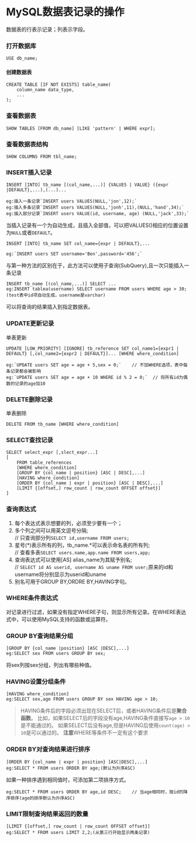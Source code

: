 MySQL数据表记录的操作
===============
数据表的行表示记录；列表示字段。

### 打开数据库
`USE db_name;`

#### 创建数据表

    CREATE TABLE [IF NOT EXISTS] table_name(
        column_name data_type,
        ...
    );

### 查看数据表

    SHOW TABLES [FROM db_name] [LIKE 'pattern' | WHERE expr];

### 查看数据表结构

    SHOW COLUMNS FROM tbl_name;

### INSERT插入记录

    INSERT [INTO] tb_name [(col_name,...)] {VALUES | VALUE} ({expr |DEFAULT},...),(...)...

    eg:插入一条记录`INSERT users VALUES(NULL,'jon',12);`
    eg:插入多条记录`INSERT users VALUES(NULL,'jonh',11),(NULL,'hand',34);`
    eg:插入部分记录`INSERT users VALUE(id, username, age) (NULL,'jack',33);`

当插入记录有一个为自动生成，且插入全部值，可以把VALUES()相应的位置设置为`NULL`或者`DEFAULT`。

    INSERT [INTO] tb_name SET col_name={expr | DEFAULT},...

    eg:`INSERT users SET username='Ben',password='456';`
    
与第一种方法的区别在于，此方法可以使用子查询(SubQuery),且一次只能插入一条记录

    INSERT tb_name [(col_name,...)] SELECT ...
    eg:INSERT tablea(username) SELECT username FROM users WHERE age > 30;(test表中id项自动生成，username是varchar)

可以将查询的结果插入到指定数据表。


### UPDATE更新记录
单表更新

    UPDATE [LOW_PRIORITY] [IGNORE] tb_reference SET col_name1={expr1 | DEFAULT} [,col_name2={expr2 | DEFAULT}]... [WHERE where_condition]

    eg:`UPDATE users SET age = age + 5,sex = 0;`    // 不加WHERE选项，表中每条记录都会被影响
    eg:`UPDATE users SET age = age + 10 WHERE id % 2 = 0;`  // 将所有id为偶数的记录的age加10


### DELETE删除记录
单表删除

    DELETE FROM tb_name [WHERE where_condition]


### SELECT查找记录

    SELECT select_expr [,slect_expr...]
    [
        FROM table_references
        [WHERE where_condition]
        [GROUP BY {col_name | position} [ASC | DESC],...]
        [HAVING where_condition]
        [ORDER BY {col_name | expr | position} [ASC | DESC],...]
        [LIMIT {[offset,] row_count | row_count OFFSET offset}]
    ]

### 查询表达式
1. 每个表达式表示想要的列，必须至少要有一个；
2. 多个列之间可以用英文逗号分隔;  
    // 只查询部分列`SELECT id,username FROM users;`
3. 星号(*)表示所有的列，tb_name.*可以表示命名表的所有列;  
    // 查看多表`SELECT users.name,app.name FROM users,app;`
4. 查询表达式可以使用[AS] alias_name为其赋予别名;  
    // `SELECT id AS userid, username AS uname FROM user;`原来的id和username将分别显示为userid和uname
5. 别名可用于GROUP BY,ORDRE BY,HAVING字句。


### WHERE条件表达式
对记录进行过滤，如果没有指定WHERE子句，则显示所有记录。在WHERE表达式中，可以使用MySQL支持的函数或运算符。


### GROUP BY查询结果分组

    [GROUP BY {col_name |position} [ASC |DESC],...]
    eg:SELECT sex FROM users GROUP BY sex;

将sex列按sex分组，列出有哪些种值。


### HAVING设置分组条件

    [HAVING where_condition]
    eg:SELECT sex,age FROM users GROUP BY sex HAVING age > 10;

> HAVING条件后的字段必须出现在SELECT后，或者HAVING条件后是**聚合函数**。
> 比如，如果SELECT后的字段没有age,HAVING条件直接写`age > 10`是不能通过的。
> 如果SELECT后没有age,但是HAVING后使用`count(age) > 10`是可以通过的。
> **注意**WHERE等条件不一定有这个要求

### ORDER BY对查询结果进行排序

    [ORDER BY {col_name | expr | position} [ASC|DESC],...]
    eg:SELECT * FROM users ORDER BY age;(默认为升序ASC)

如果一种排序遇到相同值时，可添加第二项排序方式。

    eg:SELECT * FROM users ORDER BY age,id DESC;    // 当age相同时，按id的降序排序(age的排序默认为升序ASC)


### LIMIT限制查询结果返回的数量

    [LIMIT {[offset,] row_count | row_count OFFSET offset}]
    eg:SELECT * FROM users LIMIT 2,2;(从第三行开始显示两条记录)
    
